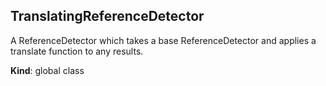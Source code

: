 <a name="TranslatingReferenceDetector"></a>

## TranslatingReferenceDetector

A ReferenceDetector which takes a base ReferenceDetector and applies a
translate function to any results.

**Kind**: global class
